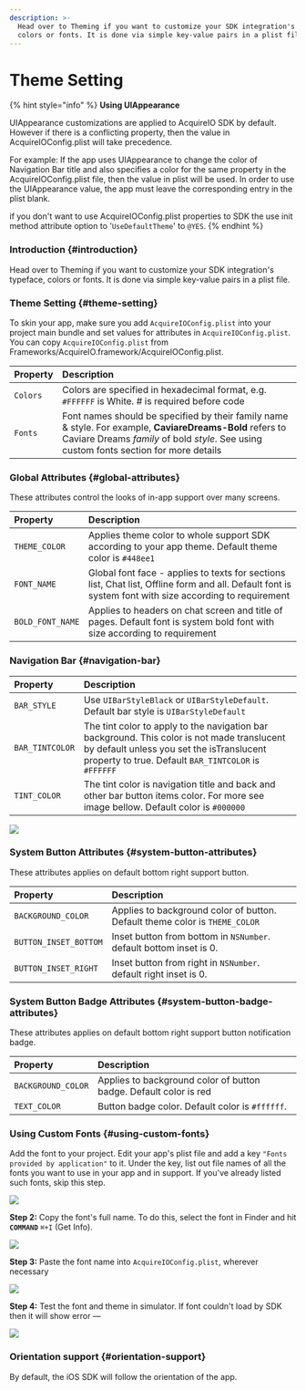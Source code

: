 ```yaml
---
description: >-
  Head over to Theming if you want to customize your SDK integration's typeface,
  colors or fonts. It is done via simple key-value pairs in a plist file.
---
```


# Theme Setting

{% hint style="info" %}
**Using UIAppearance**

UIAppearance customizations are applied to AcquireIO SDK by default. However if there is a conflicting property, then the value in AcquireIOConfig.plist will take precedence.

For example: If the app uses UIAppearance to change the color of Navigation Bar title and also specifies a color for the same property in the AcquireIOConfig.plist file, then the value in plist will be used. In order to use the UIAppearance value, the app must leave the corresponding entry in the plist blank.

if you don't want to use AcquireIOConfig.plist properties to SDK the use init method attribute option to '`UseDefaultTheme`' to `@YES`.
{% endhint %}

### Introduction {#introduction}

Head over to Theming if you want to customize your SDK integration's typeface, colors or fonts. It is done via simple key-value pairs in a plist file.

### Theme Setting {#theme-setting}

To skin your app, make sure you add `AcquireIOConfig.plist` into your project main bundle and set values for attributes in `AcquireIOConfig.plist`. You can copy `AcquireIOConfig.plist` from Frameworks/AcquireIO.framework/AcquireIOConfig.plist.

| Property | Description |
| :--- | :--- |
| `Colors` | Colors are specified in hexadecimal format, e.g. `#FFFFFF` is White. \# is required before code |
| `Fonts` | Font names should be specified by their family name & style. For example, **CaviareDreams-Bold** refers to Caviare Dreams _family_ of bold _style_. See using custom fonts section for more details |

### Global Attributes {#global-attributes}

These attributes control the looks of in-app support over many screens.

| Property | Description |
| :--- | :--- |
| `THEME_COLOR` | Applies theme color to whole support SDK according to your app theme. Default theme color is `#448ee1` |
| `FONT_NAME` | Global font face - applies to texts for sections list, Chat list, Offline form and all. Default font is system font with size according to requirement |
| `BOLD_FONT_NAME` | Applies to headers on chat screen and title of pages. Default font is system bold font with size according to requirement |

### Navigation Bar {#navigation-bar}

| Property | Description |
| :--- | :--- |
| `BAR_STYLE` | Use `UIBarStyleBlack` or `UIBarStyleDefault`. Default bar style is `UIBarStyleDefault` |
| `BAR_TINTCOLOR` | The tint color to apply to the navigation bar background. This color is not made translucent by default unless you set the isTranslucent property to true. Default `BAR_TINTCOLOR` is `#FFFFFF` |
| `TINT_COLOR` | The tint color is navigation title and back and other bar button items color. For more see image bellow. Default color is `#000000` |

[![](https://developers.acquire.io/media/data/article/e8608c12-1a29-47c9-95c5-984a0ca17bce.png)](https://developers.acquire.io/media/data/article/e8608c12-1a29-47c9-95c5-984a0ca17bce.png)

### System Button Attributes {#system-button-attributes}

These attributes applies on default bottom right support button.

| Property | Description |
| :--- | :--- |
| `BACKGROUND_COLOR` | Applies to background color of button. Default theme color is `THEME_COLOR` |
| `BUTTON_INSET_BOTTOM` | Inset button from bottom in `NSNumber`. default bottom inset is 0. |
| `BUTTON_INSET_RIGHT` | Inset button from right in `NSNumber`. default right inset is 0. |

### System Button Badge Attributes {#system-button-badge-attributes}

These attributes applies on default bottom right support button notification badge.

| Property | Description |
| :--- | :--- |
| `BACKGROUND_COLOR` | Applies to background color of button badge. Default color is red |
| `TEXT_COLOR` | Button badge color. Default color is `#ffffff`. |

### Using Custom Fonts {#using-custom-fonts}

Add the font to your project. Edit your app's plist file and add a key `"Fonts provided by application"` to it. Under the key, list out file names of all the fonts you want to use in your app and in support. If you've already listed such fonts, skip this step.

[![](https://developers.acquire.io/media/data/article/font-screen.png)](https://developers.acquire.io/media/data/article/font-screen.png)

**Step 2:** Copy the font's full name. To do this, select the font in Finder and hit **`COMMAND`** `⌘+I` \(Get Info\).

[![](https://developers.acquire.io/media/data/article/fontName-screen.png)](https://developers.acquire.io/media/data/article/fontName-screen.png)

**Step 3:** Paste the font name into `AcquireIOConfig.plist`, wherever necessary

[![](https://developers.acquire.io/media/data/article/AcquireIOConfigPlistFont.png)](https://developers.acquire.io/media/data/article/AcquireIOConfigPlistFont.png)

**Step 4:** Test the font and theme in simulator. If font couldn't load by SDK then it will show error —

[![](https://developers.acquire.io/media/data/article/sdk-theme.png)](https://developers.acquire.io/media/data/article/sdk-theme.png)

### Orientation support {#orientation-support}

By default, the iOS SDK will follow the orientation of the app.

